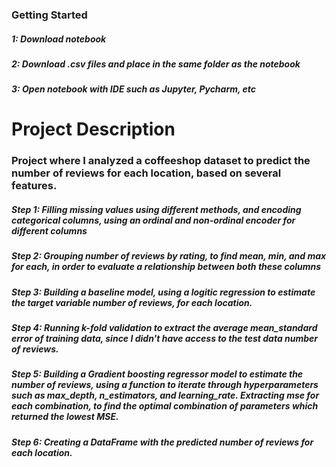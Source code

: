 ### Getting Started

##### 1: Download notebook 
##### 2: Download .csv files and place in the same folder as the notebook
##### 3: Open notebook with IDE such as Jupyter, Pycharm, etc

# Project Description

### Project where I analyzed a coffeeshop dataset to predict the number of reviews for each location, based on several features.

##### Step 1: Filling missing values using different methods, and encoding categorical columns, using an ordinal and non-ordinal encoder for different columns
##### Step 2: Grouping number of reviews by rating, to find mean, min, and max for each, in order to evaluate a relationship between both these columns
##### Step 3: Building a baseline model, using a logitic regression to estimate the target variable number of reviews, for each location. 
##### Step 4: Running k-fold validation to extract the average mean_standard error of training data, since I didn't have access to the test data number of reviews.
##### Step 5: Building a Gradient boosting regressor model to estimate the number of reviews, using a function to iterate through hyperparameters such as max_depth, n_estimators, and learning_rate. Extracting mse for each combination, to find the optimal combination of parameters which returned the lowest MSE.
##### Step 6: Creating a DataFrame with the predicted number of reviews for each location.
